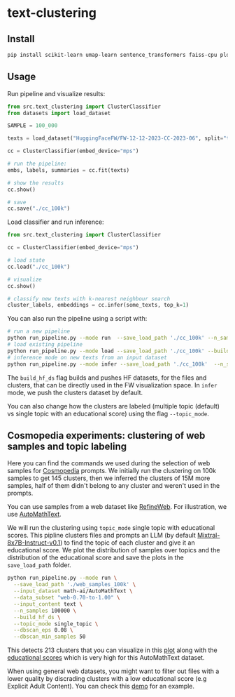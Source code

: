 # text-clustering

## Install 

```bash
pip install scikit-learn umap-learn sentence_transformers faiss-cpu plotly matplotlib datasets
```

## Usage

Run pipeline and visualize results:

```python
from src.text_clustering import ClusterClassifier
from datasets import load_dataset

SAMPLE = 100_000

texts = load_dataset("HuggingFaceFW/FW-12-12-2023-CC-2023-06", split="train").select(range(SAMPLE))["content"]

cc = ClusterClassifier(embed_device="mps")

# run the pipeline:
embs, labels, summaries = cc.fit(texts)

# show the results
cc.show()

# save 
cc.save("./cc_100k")
```

Load classifier and run inference:
```python
from src.text_clustering import ClusterClassifier

cc = ClusterClassifier(embed_device="mps")

# load state
cc.load("./cc_100k")

# visualize
cc.show()

# classify new texts with k-nearest neighbour search
cluster_labels, embeddings = cc.infer(some_texts, top_k=1)
```

You can also run the pipeline using a script with:
```bash
# run a new pipeline
python run_pipeline.py --mode run  --save_load_path './cc_100k' --n_samples 100000 --build_hf_ds
# load existing pipeline
python run_pipeline.py --mode load --save_load_path './cc_100k' --build_hf_ds
# inference mode on new texts from an input dataset
python run_pipeline.py --mode infer --save_load_path './cc_100k'  --n_samples <NB_INFERENCE_SAMPLES> --input_dataset <HF_DATA_FOR_INFERENCE>
```
The `build_hf_ds` flag builds and pushes HF datasets, for the files and clusters, that can be directly used in the FW visualization space. In `infer` mode, we push the clusters dataset by default.

You can also change how the clusters are labeled (multiple topic (default) vs single topic with an educational score) using the flag `--topic_mode`.

## Cosmopedia experiments: clustering of web samples and topic labeling
Here you can find the commands we used during the selection of web samples for [Cosmopedia](https://huggingface.co/datasets/HuggingFaceTB/cosmopedia) prompts. We initially run the clustering on 100k samples to get 145 clusters, then we inferred the clusters of 15M more samples, half of them didn't belong to any cluster and weren't used in the prompts.

You can use samples from a web dataset like [RefineWeb](https://huggingface.co/datasets/tiiuae/falcon-refinedweb). For illustration, we use  [AutoMathText](https://huggingface.co/datasets/math-ai/AutoMathText). 

We will run the clustering using `topic_mode` single topic with educational scores. This pipline clusters files and prompts an LLM (by default [Mixtral-8x7B-Instruct-v0.1](https://huggingface.co/mistralai/Mixtral-8x7B-Instruct-v0.1)) to find the topic of each cluster and give it an educational score. We plot the distribution of samples over topics and the distribution of the educational score and save the plots in the `save_load_path` folder. 

```bash
python run_pipeline.py --mode run \
  --save_load_path './web_samples_100k' \
  --input_dataset math-ai/AutoMathText \
  --data_subset "web-0.70-to-1.00" \
  --input_content text \
  --n_samples 100000 \
  --build_hf_ds \
  --topic_mode single_topic \
  --dbscan_eps 0.08 \
  --dbscan_min_samples 50
```


This detects 213 clusters that you can visualize in this [plot](https://huggingface.co/datasets/HuggingFaceTB/miscellaneous/blob/main/AMT_plots/topics_distpng.png) along with the [educational scores](https://huggingface.co/datasets/HuggingFaceTB/miscellaneous/blob/main/AMT_plots/educational_score.png) which is very high for this AutoMathText dataset.

When using general web datasets, you might want to filter out files with a lower quality by discrading clusters with a low educational score (e.g Explicit Adult Content). You can check this [demo](https://huggingface.co/spaces/HuggingFaceTB/inspect_clusters_free_topics) for an example.
